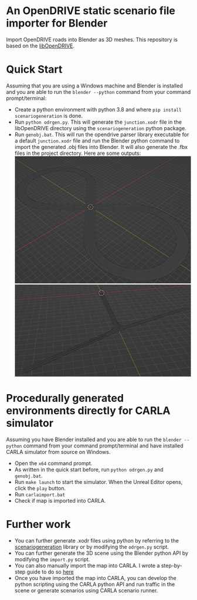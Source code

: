 # An OpenDRIVE static scenario file importer for Blender
Import OpenDRIVE roads into Blender as 3D meshes. This repository is based on the [libOpenDRIVE](https://github.com/grepthat/libOpenDRIVE). 

# Quick Start
Assuming that you are using a Windows machine and Blender is installed and you are able to run the `blender --python` command from your command prompt/terminal:
- Create a python environment with python 3.8 and where `pip install scenariogeneration` is done.
- Run `python odrgen.py`. This will generate the `junction.xodr` file in the libOpenDRIVE directory using the `scenariogeneration` python package.
- Run `genobj.bat`. This will run the opendrive parser library executable for a default `junction.xodr` file and run the Blender python command to import the generated .obj files into Blender. It will also generate the .fbx files in the project directory. 
Here are some outputs:
![Loopy road](assets/loopy.png)
![junction-3way](assets/junction-3way.png)

# Procedurally generated environments directly for CARLA simulator
Assuming you have Blender installed and you are able to run the `blender --python` command from your command prompt/terminal and have installed CARLA simulator from source on Windows.

- Open the `x64` command prompt.
- As written in the quick start before, run `python odrgen.py` and `genobj.bat`.  
- Run `make launch` to start the simulator. When the Unreal Editor opens, click the `play` button.
- Run `carlaimport.bat`
- Check if map is imported into CARLA. 

# Further work
- You can further generate .xodr files using python by referring to the [scenariogeneration](https://github.com/pyoscx/scenariogeneration) library or by modifying the `odrgen.py` script.
- You can further generate the 3D scene using the Blender python API by modifying the `import.py` script.
- You can also manually import the map into CARLA. I wrote a step-by-step guide to do so [here](https://github.com/johschmitz/blender-driving-scenario-creator/issues/23)
- Once you have imported the map into CARLA, you can develop the python scripting using the CARLA python API and run traffic in the scene or generate scenarios using CARLA scenario runner.

